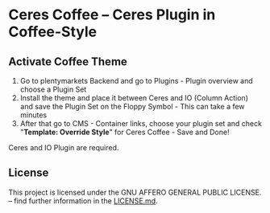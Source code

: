 # Ceres Coffee – Ceres Plugin in Coffee-Style

<div class="container-toc"></div>

## Activate Coffee Theme


1. Go to plentymarkets Backend and go to Plugins - Plugin overview and choose a Plugin Set
2. Install the theme and place it between Ceres and IO (Column Action) and save the Plugin Set on the Floppy Symbol - This can take a few minutes
3. After that go to CMS - Container links, choose your plugin set and check "<b>Template: Override Style</b>" for Ceres Coffee - Save and Done!

<div class="alert alert-info" role="alert">
    Ceres and IO Plugin are required.
</div>

## License

This project is licensed under the GNU AFFERO GENERAL PUBLIC LICENSE. – find further information in the [LICENSE.md](https://github.com/plentymarkets/plugin-ceres/blob/stable/LICENSE.md).


